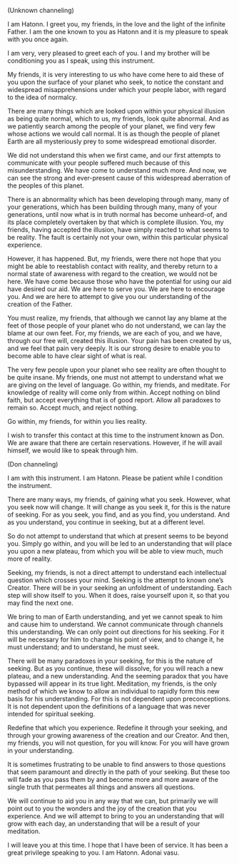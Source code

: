 <p class="channel-type">(Unknown channeling)</p>
<p>I am Hatonn. I greet you, my friends, in the love and the light of the infinite Father. I am the one known to you as Hatonn and it is my pleasure to speak with you once again.</p>
<p>I am very, very pleased to greet each of you. I and my brother will be conditioning you as I speak, using this instrument.</p>
<p>My friends, it is very interesting to us who have come here to aid these of you upon the surface of your planet who seek, to notice the constant and widespread misapprehensions under which your people labor, with regard to the idea of normalcy.</p>
<p>There are many things which are looked upon within your physical illusion as being quite normal, which to us, my friends, look quite abnormal. And as we patiently search among the people of your planet, we find very few whose actions we would call normal. It is as though the people of planet Earth are all mysteriously prey to some widespread emotional disorder.</p>
<p>We did not understand this when we first came, and our first attempts to communicate with your people suffered much because of this misunderstanding. We have come to understand much more. And now, we can see the strong and ever-present cause of this widespread aberration of the peoples of this planet.</p>
<p>There is an abnormality which has been developing through many, many of your generations, which has been building through many, many of your generations, until now what is in truth normal has become unheard-of, and its place completely overtaken by that which is complete illusion. You, my friends, having accepted the illusion, have simply reacted to what seems to be reality. The fault is certainly not your own, within this particular physical experience.</p>
<p>However, it has happened. But, my friends, were there not hope that you might be able to reestablish contact with reality, and thereby return to a normal state of awareness with regard to the creation, we would not be here. We have come because those who have the potential for using our aid have desired our aid. We are here to serve you. We are here to encourage you. And we are here to attempt to give you our understanding of the creation of the Father.</p>
<p>You must realize, my friends, that although we cannot lay any blame at the feet of those people of your planet who do not understand, we can lay the blame at our own feet. For, my friends, we are each of you, and we have, through our free will, created this illusion. Your pain has been created by us, and we feel that pain very deeply. It is our strong desire to enable you to become able to have clear sight of what is real.</p>
<p>The very few people upon your planet who see reality are often thought to be quite insane. My friends, one must not attempt to understand what we are giving on the level of language. Go within, my friends, and meditate. For knowledge of reality will come only from within. Accept nothing on blind faith, but accept everything that is of good report. Allow all paradoxes to remain so. Accept much, and reject nothing.</p>
<p>Go within, my friends, for within you lies reality.</p>
<p>I wish to transfer this contact at this time to the instrument known as Don. We are aware that there are certain reservations. However, if he will avail himself, we would like to speak through him.</p>
<p class="channel-type">(Don channeling)</p>
<p>I am with this instrument. I am Hatonn. Please be patient while I condition the instrument.</p>
<p>There are many ways, my friends, of gaining what you seek. However, what you seek now will change. It will change as you seek it, for this is the nature of seeking. For as you seek, you find, and as you find, you understand. And as you understand, you continue in seeking, but at a different level.</p>
<p>So do not attempt to understand that which at present seems to be beyond you. Simply go within, and you will be led to an understanding that will place you upon a new plateau, from which you will be able to view much, much more of reality.</p>
<p>Seeking, my friends, is not a direct attempt to understand each intellectual question which crosses your mind. Seeking is the attempt to known one’s Creator. There will be in your seeking an unfoldment of understanding. Each step will show itself to you. When it does, raise yourself upon it, so that you may find the next one.</p>
<p>We bring to man of Earth understanding, and yet we cannot speak to him and cause him to understand. We cannot communicate through channels this understanding. We can only point out directions for his seeking. For it will be necessary for him to change his point of view, and to change it, he must understand; and to understand, he must seek.</p>
<p>There will be many paradoxes in your seeking, for this is the nature of seeking. But as you continue, these will dissolve, for you will reach a new plateau, and a new understanding. And the seeming paradox that you have bypassed will appear in its true light. Meditation, my friends, is the only method of which we know to allow an individual to rapidly form this new basis for his understanding. For this is not dependent upon preconceptions. It is not dependent upon the definitions of a language that was never intended for spiritual seeking.</p>
<p>Redefine that which you experience. Redefine it through your seeking, and through your growing awareness of the creation and our Creator. And then, my friends, you will not question, for you will know. For you will have grown in your understanding.</p>
<p>It is sometimes frustrating to be unable to find answers to those questions that seem paramount and directly in the path of your seeking. But these too will fade as you pass them by and become more and more aware of the single truth that permeates all things and answers all questions.</p>
<p>We will continue to aid you in any way that we can, but primarily we will point out to you the wonders and the joy of the creation that you experience. And we will attempt to bring to you an understanding that will grow with each day, an understanding that will be a result of your meditation.</p>
<p>I will leave you at this time. I hope that I have been of service. It has been a great privilege speaking to you. I am Hatonn. Adonai vasu.</p>